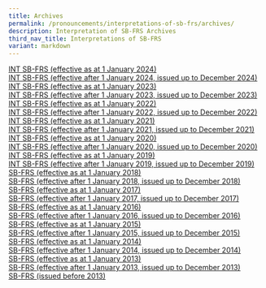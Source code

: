 ```yaml
---
title: Archives
permalink: /pronouncements/interpretations-of-sb-frs/archives/
description: Interpretation of SB-FRS Archives
third_nav_title: Interpretations of SB-FRS
variant: markdown
---
```

<p><a href="/pronouncements/int-sb-frs/archives/2024/effective-as-at-1-january-2024/" rel="noopener noreferrer nofollow" target="_blank">INT SB-FRS (effective as at 1 January 2024)</a> 
<br><a href="/pronouncements/int-sb-frs/archives/2024/effective-after-1-january-2024-issued-up-to-december-2024/" rel="noopener noreferrer nofollow" target="_blank">INT SB-FRS (effective after 1 January 2024, issued up to December 2024)</a>
<br><a href="/pronouncements/interpretations-of-sb-frs/effective-as-at-1-january-2023/" rel="noopener noreferrer nofollow" target="_blank">INT SB-FRS (effective as at 1 January 2023)</a> 
<br><a href="/pronouncements/interpretations-of-sb-frs/effective-after-1-january-2023-issued-up-to-december-2023/" rel="noopener noreferrer nofollow" target="_blank">INT SB-FRS (effective after 1 January 2023, issued up to December 2023)</a>
<br><a href="/pronouncements/int-sb-frs/archives/2022/effective-as-at-1-january-2022/" rel="noopener noreferrer nofollow" target="_blank">INT SB-FRS (effective as at 1 January 2022)</a> 
<br><a href="/pronouncements/int-sb-frs/archives/2022/effective-after-1-january-2022-issued-up-to-december-2022/" rel="noopener noreferrer nofollow" target="_blank">INT SB-FRS (effective after 1 January 2022, issued up to December 2022)</a>
<br><a href="/pronouncements/int-sb-frs/archives/2021/effective-as-at-1-january-2021/" rel="noopener noreferrer nofollow" target="_blank">INT SB-FRS (effective as at 1 January 2021)</a> 
<br><a href="/pronouncements/int-sb-frs/archives/2021/effective-after-1-january-2021-issued-up-to-december-2021/" rel="noopener noreferrer nofollow" target="_blank">INT SB-FRS (effective after 1 January 2021, issued up to December 2021)</a> 
<br><a href="/pronouncements/int-sb-frs/archives/2020/effective-as-at-1-january-2020/" rel="noopener noreferrer nofollow" target="_blank">INT SB-FRS (effective as at 1 January 2020)</a> 
<br><a href="/pronouncements/int-sb-frs/archives/2020/effective-after-1-january-2020-issued-up-to-december-2020/" rel="noopener noreferrer nofollow" target="_blank">INT SB-FRS (effective after 1 January 2020, issued up to December 2020)</a> 
<br><a href="/pronouncements/int-sb-frs/archives/2019/effective-as-at-1-january-2019/" rel="noopener noreferrer nofollow" target="_blank">INT SB-FRS (effective as at 1 January 2019)</a> 
<br><a href="/pronouncements/int-sb-frs/archives/2019/effective-after-1-january-2019-issued-up-to-december-2019/" rel="noopener noreferrer nofollow" target="_blank">INT SB-FRS (effective after 1 January 2019, issued up to December 2019)</a> 
<br><a href="/pronouncements/sb-frs/archives/2018/effective-as-at-1-january-2018/" rel="noopener noreferrer nofollow" target="_blank">SB-FRS (effective as at 1 January 2018)</a> 
<br><a href="/pronouncements/sb-frs/archives/2018/effective-after-1-january-2018-issued-up-to-december-2018/" rel="noopener noreferrer nofollow" target="_blank">SB-FRS (effective after 1 January 2018, issued up to December 2018)</a> 
<br><a href="/pronouncements/sb-frs/archives/2017/effective-as-at-1-january-2017/" rel="noopener noreferrer nofollow" target="_blank">SB-FRS (effective as at 1 January 2017)</a> 
<br><a href="/pronouncements/sb-frs/archives/2017/effective-after-1-january-2017-issued-up-to-december-2017/" rel="noopener noreferrer nofollow" target="_blank">SB-FRS (effective after 1 January 2017, issued up to December 2017)</a> 
<br><a href="/pronouncements/sb-frs/archives/2016/effective-as-at-1-january-2016/" rel="noopener noreferrer nofollow" target="_blank">SB-FRS (effective as at 1 January 2016)</a> 
<br><a href="/pronouncements/sb-frs/archives/2016/effective-after-1-january-2016-issued-up-to-december-2016/" rel="noopener noreferrer nofollow" target="_blank">SB-FRS (effective after 1 January 2016, issued up to December 2016)</a> 
<br><a href="/pronouncements/sb-frs/archives/2015/effective-as-at-1-january-2015/" rel="noopener noreferrer nofollow" target="_blank">SB-FRS (effective as at 1 January 2015)</a> 
<br><a href="/pronouncements/sb-frs/archives/2015/effective-after-1-january-2015-issued-up-to-december-2015/" rel="noopener noreferrer nofollow" target="_blank">SB-FRS (effective after 1 January 2015, issued up to December 2015)</a> 
<br><a href="/pronouncements/sb-frs/archives/2014/effective-as-at-1-january-2014/" rel="noopener noreferrer nofollow" target="_blank">SB-FRS (effective as at 1 January 2014)</a> 
<br><a href="/pronouncements/sb-frs/archives/2014/effective-after-1-january-2014-issued-up-to-december-2014/" rel="noopener noreferrer nofollow" target="_blank">SB-FRS (effective after 1 January 2014, issued up to December 2014)</a> 
<br><a href="/pronouncements/sb-frs/archives/2013/effective-as-at-1-january-2013/" rel="noopener noreferrer nofollow" target="_blank">SB-FRS (effective as at 1 January 2013)</a> 
<br><a href="/pronouncements/sb-frs/archives/2013/effective-after-1-january-2013-issued-up-to-december-2013/" rel="noopener noreferrer nofollow" target="_blank">SB-FRS (effective after 1 January 2013, issued up to December 2013)</a> 
<br><a href="/pronouncements/sb-frs/archives/2013/issued-before-2013/" rel="noopener noreferrer nofollow" target="_blank">SB-FRS (issued before 2013)</a>
</p>